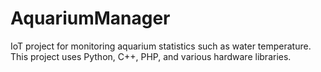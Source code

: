 # AquariumManager
IoT project for monitoring aquarium statistics such as water temperature. This project uses Python, C++, PHP, and various hardware libraries.
